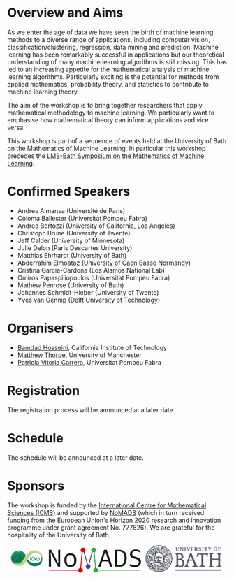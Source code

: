<html>
<body>

<h1>Overview and Aims</h1>

<p>As we enter the age of data we have seen the birth of machine learning methods to a diverse range of applications, including computer vision, classification/clustering, regression, data mining and prediction. Machine learning has been remarkably successful in applications but our theoretical understanding of many machine learning algorithms is still missing. This has led to an increasing appetite for the mathematical analysis of machine learning algorithms. Particularly exciting is the potential for methods from applied mathematics, probability theory, and statistics to contribute to machine learning theory.</p>

<p>The aim of the workshop is to bring together researchers that apply mathematical methodology to machine learning.
We particularly want to emphasise how mathematical theory can inform applications and vice versa.</p>

<p>This workshop is part of a sequence of events held at the University of Bath on the Mathematics of Machine Learning. In particular this workshop precedes the <a href="https://mathml2020.github.io/index">LMS-Bath Symposium on the Mathematics of Machine Learning</a>.</p>
  
<h1>Confirmed Speakers</h1>

<!---<p>The following speakers are confirmed:</p>--->
<ul>
  <li>Andres Almansa (Université de Paris)</li>
  <li>Coloma Ballester (Universitat Pompeu Fabra)</li>
  <li>Andrea Bertozzi (University of California, Los Angeles)</li>
  <li>Christoph Brune (University of Twente)</li>
  <li>Jeff Calder (University of Minnesota)</li>
  <!---<li>Daniel Cremers (Technische Universität München)</li>--->
  <li>Julie Delon (Paris Descartes University)</li>
  <li>Matthias Ehrhardt (University of Bath)</li>
  <li>Abderrahim Elmoataz (University of Caen Basse Normandy)</li>
  <li>Cristina Garcia-Cardona (Los Alamos National Lab)</li>
  <li>Omiros Papaspiliopoulos (Universitat Pompeu Fabra)</li>
  <li>Mathew Penrose (University of Bath)</li>
  <li>Johannes Schmidt-Hieber (University of Twente)</li>
  <li>Yves van Gennip (Delft University of Technology)</li>
  <!---<li>Kostas Zygalakis (University of Edinburgh)</li>--->
</ul>

<h1>Organisers</h1>

<!---<p>Oganisers here.</p>--->
<ul>
  <li><a href="https://bamdadhosseini.org/">Bamdad Hosseini</a>, California Institute of Technology</li>
  <li><a href="https://www.research.manchester.ac.uk/portal/matthew.thorpe-2.html">Matthew Thorpe</a>, University of Manchester</li>
  <li><a href="https://www.upf.edu/web/patricia-vitoria">Patricia Vitoria Carrera</a>, Universitat Pompeu Fabra</li>
</ul>
  

<h1>Registration</h1>

<p>The registration process will be announced at a later date.</p>

<h1>Schedule</h1>

<p>The schedule will be announced at a later date.</p>

<!---<h1>Contact</h1>
<p>Contact here.</p>--->

<h1>Sponsors</h1>

<p>The workshop is funded by the <a href="https://www.icms.org.uk/">International Centre for Mathematical Sciences (ICMS)</a> and supported by <a href="https://www.uni-muenster.de/NoMADS/">NoMADS</a> (which in turn received funding from the European Union's Horizon 2020 research and innovation programme under grant agreement No. 777826). We are grateful for the hospitality of the University of Bath.</p>

<img src="ICMS_Logo.jfif" alt="ICMS" width="91" height="64"> <img src="NoMADS_Logo.png" alt="NoMADS" width="217" height="64"> <img src="UniversityOfBath_Logo.png" alt="University of Bath" width="179" height="64">

</body>
</html>
